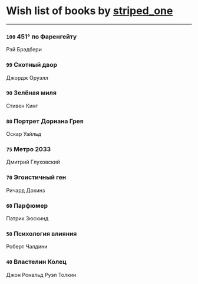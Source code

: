 # Wish list of books by [striped_one](http://vk.com/id249815548)
---

### `100` 451° по Фаренгейту
Рэй Брэдбери

### `99` Скотный двор
Джордж Оруэлл

### `90` Зелёная миля
Стивен Кинг

### `80` Портрет Дориана Грея
Оскар Уайльд

### `75` Метро 2033
Дмитрий Глуховский

### `70` Эгоистичный ген
Ричард Докинз

### `60` Парфюмер
Патрик Зюскинд

### `50` Психология влияния
Роберт Чалдини

### `40` Властелин Колец
Джон Рональд Руэл Толкин

